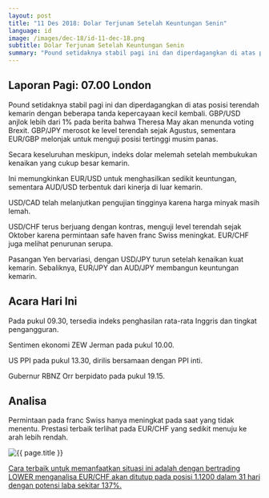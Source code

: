 ```yaml
---
layout: post
title: "11 Des 2018: Dolar Terjunam Setelah Keuntungan Senin"
language: id
image: /images/dec-18/id-11-dec-18.png
subtitle: Dolar Terjunam Setelah Keuntungan Senin
summary: "Pound setidaknya stabil pagi ini dan diperdagangkan di atas posisi terendah kemarin dengan beberapa tanda kepercayaan kecil kembali. GBP/USD anjlok lebih dari 1% pada berita bahwa Theresa May akan menunda voting Brexit. GBP/JPY merosot ke level terendah sejak Agustus, sementara EUR/GBP melonjak untuk menguji posisi tertinggi musim panas"
---
```

## Laporan Pagi: 07.00 London

Pound setidaknya stabil pagi ini dan diperdagangkan di atas posisi terendah kemarin dengan beberapa tanda kepercayaan kecil kembali. GBP/USD anjlok lebih dari 1% pada berita bahwa Theresa May akan menunda voting Brexit. GBP/JPY merosot ke level terendah sejak Agustus, sementara EUR/GBP melonjak untuk menguji posisi tertinggi musim panas.

Secara keseluruhan meskipun, indeks dolar melemah setelah membukukan kenaikan yang cukup besar kemarin.

Ini memungkinkan EUR/USD untuk menghasilkan sedikit keuntungan, sementara AUD/USD terbentuk dari kinerja di luar kemarin.

USD/CAD telah melanjutkan pengujian tingginya karena harga minyak masih lemah.

USD/CHF terus berjuang dengan kontras, menguji level terendah sejak Oktober karena permintaan safe haven franc Swiss meningkat. EUR/CHF juga melihat penurunan serupa.

Pasangan Yen bervariasi, dengan USD/JPY turun setelah kenaikan kuat kemarin. Sebaliknya, EUR/JPY dan AUD/JPY membangun keuntungan kemarin.

## Acara Hari Ini

Pada pukul 09.30, tersedia indeks penghasilan rata-rata Inggris dan tingkat pengangguran.

Sentimen ekonomi ZEW Jerman pada pukul 10.00.

US PPI pada pukul 13.30, dirilis bersamaan dengan PPI inti.

Gubernur RBNZ Orr berpidato pada pukul 19.15.

## Analisa

Permintaan pada franc Swiss hanya meningkat pada saat yang tidak menentu. Prestasi terbaik terlihat pada EUR/CHF yang sedikit menuju ke arah lebih rendah.

<img src="{{ site.url }}/images/dec-18/id-11-dec-18.png" alt="{{ page.title }}" title="{{ page.title }}">

<a href="%LINK%%?currency=USD&market=forex&underlying=frxEURCHF&formname=higherlower&duration_amount=31&duration_units=d&amount=10&amount_type=stake&expiry_type=duration&barrier=1.1200" target="_blank" rel="noopener noreferrer nofollow">Cara terbaik untuk memanfaatkan situasi ini adalah dengan bertrading LOWER menganalisa EUR/CHF akan ditutup pada posisi 1.1200 dalam 31 hari dengan potensi laba sekitar 137%.</a>
